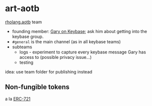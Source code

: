 # art-aotb


[rholang.aotb](https://keybase.io/team/rholang.aotb) team
 - founding member: [Gary on Keybase](https://keybase.io/garycoulter); ask him about getting into the keybase group.
 - `#general` is the main channel (as in all keybase teams)
 - subteams
   - logs - experiment to capture every keybase message Gary has access to (possible privacy issue...)
   - testing

idea: use team folder for publishing instead

## Non-fungible tokens

a la [ERC-721](http://erc721.org/)
